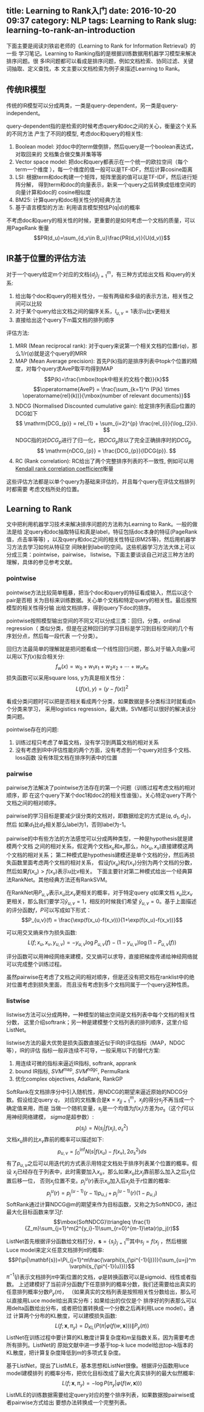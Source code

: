 title: Learning to Rank入门
date: 2016-10-20 09:37
category: NLP
tags: Learning to Rank
slug: learning-to-rank-an-introduction
---

下面主要是阅读刘铁岩老师的《Learning to Rank for Information Retrieval》的一些
学习笔记。Learning to Ranking指的是根据训练数据用机器学习模型来解决排序问题。很
多IR问题都可以看成是排序问题，例如文档检索、协同过滤、关键词抽取、定义查找，本
文主要以文档检索为例子来描述Learning to Rank。

## 传统IR模型

传统的IR模型可以分成两类，一类是query-dependent，另一类是query-independent。

query-dependent指的是检索的时候考虑query和doc之间的关心，衡量这个关系的不同方法
产生了不同的模型, 考虑doc和query的相关性:

1. Boolean model: 对doc中的term做倒排，然后query是一个boolean表达式，对取回来的
   文档集合做交集并集等等
2. Vector space model: 把doc和query都表示在一个统一的欧拉空间（每个term一个维度
   ），每一个维度的值一般可以是TF-IDF，然后计算cosine距离
3. LSI: 根据term和doc构建一个矩阵，矩阵里面的值可以是TF-IDF，然后进行矩阵分解，
   得到term和doc的向量表示，新来一个query之后转换成低维空间的向量计算和doc的
   cosine相似度
3. BM25: 计算query和doc相关性分的经典方法
4. 基于语言模型的方法: 利用语言模型预估P(q|d)的概率

不考虑doc和query的相关性的时候，更重要的是如何考虑一个文档的质量，可以用PageRank
衡量
$$PR(d_u)=\sum_{d_v\in B_u}\frac{PR(d_v)}{U(d_v)}$$

## IR基于位置的评估方法

对于一个query给定m个对应的文档$\left\{d_j\right\}_{j=1}^m$，有三种方式给出文档
和query的关系:

1. 给出每个doc和query的相关性分，一般有两级和多级的表示方法，相关性之间可以比较
1. 对于某个query给出文档之间的偏序关系，$l_{u,v}=1$表示u比v更相关
1. 直接给出这个query下m篇文档的排列顺序

评估方法:

1. MRR (Mean reciprocal rank): 对于query来说第一个相关文档的位置$r(q)$，那么$1/r(q)$就是这个query的MRR
1. MAP (Mean Average precision): 首先P(k)指的是排序列表中topk个位置的精度，对每个query求AveP取平均得到MAP
$$P(k)=\frac{\mbox{topk中相关的文档个数}}{k}$$
$$\operatorname{AveP} = \frac{\sum_{k=1}^n (P(k) \times \operatorname{rel}(k))}{\mbox{number of relevant documents}}$$
1. NDCG (Normalised Discounted cumulative gain): 给定排序列表后p位置的DCG如下
$$ \mathrm{DCG_{p}} = rel_{1} + \sum_{i=2}^{p} \frac{rel_{i}}{\log_{2}i}. $$
NDGC指的对$DCG_p$进行了归一化，把$DCG_p$除以了完全正确排序时的$DCG_p$
$$ \mathrm{nDCG_{p}} = \frac{DCG_{p}}{IDCG{p}}. $$
1. RC (Rank correlation): RC给出了两个完整排序列表的不一致性, 例如可以用
[Kendall rank correlation coefficient](https://en.wikipedia.org/wiki/Kendall_rank_correlation_coefficient)衡量

这些评估方法都是以单个query为基础来评估的，并且每个query在评估文档排列时都需要
考虑文档所处的位置。

## Learning to Rank

文中把利用机器学习技术来解决排序问题的方法称为Learning to Rank。一般的做法是给
定query和doc抽取特征和真是label，特征包括doc本身的特征(PageRank值，点击率等等)
，以及query和doc之间的相关性特征(BM25等)，然后用机器学习方法去学习如何从特征空
间映射到label的空间。这些机器学习方法大体上可以分成三类：pointwise，pairwise，
listwise。下面主要谈谈自己对这三种方法的理解，具体的参见参考文献。

### pointwise

pointwise方法比较简单粗暴，把当个doc和query的特征看成输入，然后以这个pair是否相
关为目标来训练数据。关心单个文档和特定query的相关性。最后按照模型的相关性得分输
出给文档排序，得到query下doc的排序。

pointwise按照模型输出空间的不同又可以分成三类：回归，分类，ordinal regression（
类似分类，但是在这种回归的学习目标是学习到目标空间的几个有序划分点，然后每一段代表
一个分类）。

回归方法最简单的理解就是把问题看成一个线性回归问题，那么对于输入向量$x$可以用以下$f(x)$拟合相关分:
$$f_w(x) = w_0 + w_1x_1 + w_2x_2 + \cdots + w_nx_n$$
损失函数可以采用square loss, y为真是相关性分：
$$L(f(x), y) = (y-f(x))^2$$

看成分类问题时可以把是否相关看成两个分类，如果数据是多分类标注时就看成n个分类来学习，
采用logistics regression，最大熵，SVM都可以很好的解决该分类问题。

pointwise存在的问题:

1. 训练过程只考虑了单篇文档，没有学习到两篇文档的相对关系
1. 没有考虑到IR中评估性能的两个方面，没有考虑到一个query对应多个文档、loss函数
   没有体现文档在排序列表中的位置

### pairwise

pairwise方法解决了pointwise方法存在的第一个问题（训练过程考虑文档的相对顺序，即
在这个query下某个doc1和doc2的相关性谁强）。关心特定query下两个文档之间的相对顺序。

pairwise的学习目标是要减少误分类的文档对，即数据给定的方式是$(q, d_1, d_2)$，然后
如果$d_1$比$d_2$相关那么label为1，否则label为-1。

pairwise的中有些方法的方法感觉可以分成两种类型，一种是hypothesis就是建模两个文档
之间的相对关系，假定两个文档$x_u$和$x_v$那么，$h(x_u,x_v)$直接建模这两个文档的相对关系；
第二种模式是hypothesis建模还是单个文档的分，然后再损失函数里面考虑两个文档的相对关系，
假设$f(x_u)$和$f(x_v)$分别为两个文档的分数，然后如果$f(x_u)>f(x_v)$表示u比v相关。
下面主要针对第二种模式给出一个经典算法RankNet。其他经典方法还有RankSVM。

在RankNet用$P_{u,v}$表示$x_u$比$x_v$更相关的概率，对于特定query $q$如果文档
$x_u$比$x_v$更相关，那么我们要学习$\bar{y}_{u,v}=1$，相反的时候我们希望
$\bar{y}_{u,v}=0$。基于上面描述的评分函数$f$，$P$可以写成如下形式：
$$P_{u,v}(f) = \frac{\exp(f(x_u)-f(x_v))}{1+\exp(f(x_u)-f(x_v))}$$

可以用交叉熵来作为损失函数:
$$L(f;x_u,x_v,y_{u,v}) = -y_{u,v}\log{P_{u,v}}(f)-(1-y_{u,v})\log{(1-{P_{u,v}}(f))}$$

评分函数可以用神经网络来建模，交叉熵可以求导，直接把梯度传递给神经网络就可以完成整个训练过程。

虽然pairwise在考虑了文档之间的相对顺序，但是还没有把文档在ranklist中的绝对位置考虑到损失里面，
而且没有考虑到多个文档同属于一个query这种性质。

### listwise

listwise方法可以分成两种，一种模型的输出空间是文档列表中每个文档的相关性分数，
这里介绍softrank；另一种是建模整个文档列表的排列顺序，这里介绍ListNet。

listwise方法的最大优势是损失函数直接近似于IR的评估指标（MAP，NDGC等），IR的评估
指标一般非连续不可导，一般采用以下的替代方案:

1. 用连续可微的指标来逼近IR指标, softrank, apprank
2. bound IR指标, $SVM^{\mbox{map}}$, $SVM^{\mbox{ndgc}}$, PermuRank
3. 优化complex objectives, AdaRank, RankGP

SoftRank在文档排序分中引入随机性，用NDCG的期望来逼近原始的NDCG分数。假设给定query $q$，
对应的文档集合是$\mathbf{x}={x_j}_{j=1}^m$，$x_j$的得分$s_j$不再当成一个确定值来用，而是
当做一个随机变量，$s_j$是一个均值为$f(x_j)$方差为$\sigma_s$（这个$f$可以用神经网络建模，
$sigma$是超参数）:
$$p(s_j)=N(s_j|f(x_j),\sigma_s^2)$$
文档$x_u$排的比$x_v$靠前的概率可以描述如下:
$$p_{u,v}=\int_0^\inf N(s|f(x_u)-f(x_v),2\sigma_s^2)ds$$
有了$p_{u,v}$之后可以用迭代的方式表示用特定文档处于排序列表某个位置的概率。假设
$x_j$已经存在于列表中，此时需要加入$x_u$，那么如果$x_u$比$x_j$靠前那么加入之后$x_j$位置后移一位，
否则$x_j$位置不变。$p_j^u(r)$表示$x_u$加入后$x_j$处于$r$位置的概率:
$$p_j^u(r)=p_j^{(u-1)}(r-1)p_{u,j}+p_j^{(u-1)}(r)(1-p_{u,j})$$
SoftRank通过计算NDCG@m的期望来作为目标函数，又称之为SoftNDCG，通过最大化目标函数来学习$f$:
$$\mbox{SoftNDCG}\triangleq \frac{1}{Z_m}\sum_{j=1}^m(2^{y_i}-1)\sum_{r=0}^{m-1}\eta(r)p_j(r)$$

ListNet首先根据评分函数给文档打分，$\mathbf{s}=\{s_j\}_{j=1}^m$其中$s_j=f(x_j$
，然后根据Luce model来定义任意文档排列$\pi$的概率:
$$P(\pi|\mathbf{s})=\Pi_{j=1}^m\frac{\varphi(s_{\pi^{-1}(j)})}{\sum_{u=j}^m \varphi(s_{\pi^{-1}(u)})}$$
$\pi^{-1}(j)$表示文档排列$\pi$中第j位置的文档，$\varphi$是转换函数可以是sigmoid、线性或者指数。
上述建模好了当前评分函数$f$下任意排列的概率分数，我们还需要给出真实的任意排列概率分数$P_y(\pi)$，
（如果真实的文档列表是按照相关性分数给出，那么可以直接用Luce model给出真实分布；如果给出的仅仅是个
排序好的列表那么可以用delta函数给出分布，或者把位置转换成一个分数之后再利用Luce model）。通过
计算两个分布的KL散度，可以建模损失函数:
$$L(f;\mathbf{x},\pi_y)=D_{\mathrm{KL}}(P(\pi|\varphi(f(w,\mathbf{x})))\| P_y(\pi))$$
ListNet在训练过程中要计算的KL散度计算复杂度和$m$呈指数关系，因为需要考虑所有排列。ListNet的
原始文献中进一步基于top-k luce model给出top-k版本的KL散度，把计算复杂度降低到$m$的多项式复杂度。

基于ListNet，提出了ListMLE，基本思想和ListNet很像。根据评分函数用luce model建模排列
的概率分布，把优化目标改成了最大化真实排列的最大似然概率:
$$L(f;\mathbf{x},\pi_y)=-\log P(\pi_y|\varphi(f(w,\mathbf{x})))$$
ListMLE的训练数据需要给定query对应的整个排序列表，如果数据按pairwise或者pairwise方式给出
要想办法转换成一个完整列表。
